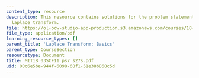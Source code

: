 ```yaml
---
content_type: resource
description: This resource contains solutions for the problem statements related to
  laplace transform.
file: https://ol-ocw-studio-app-production.s3.amazonaws.com/courses/18-03sc-differential-equations-fall-2011/00c6e5be944f609868f151e38b868c5d_MIT18_03SCF11_ps7_s27s.pdf
file_type: application/pdf
learning_resource_types: []
parent_title: 'Laplace Transform: Basics'
parent_type: CourseSection
resourcetype: Document
title: MIT18_03SCF11_ps7_s27s.pdf
uid: 00c6e5be-944f-6098-68f1-51e38b868c5d
---
```


